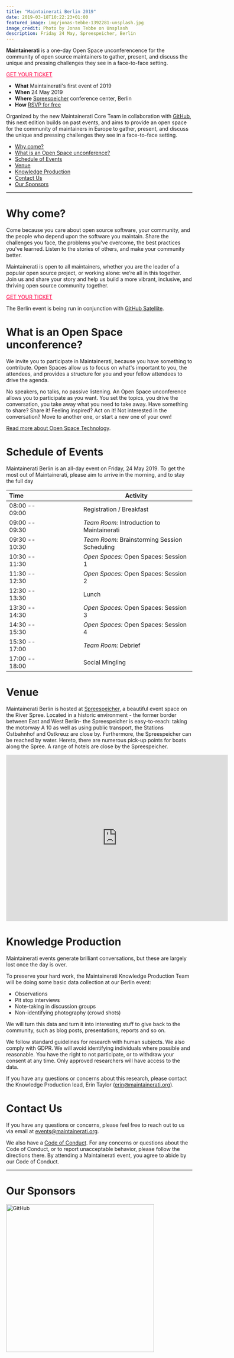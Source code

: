 ```yaml
---
title: "Maintainerati Berlin 2019"
date: 2019-03-18T10:22:23+01:00
featured_image: img/jonas-tebbe-1392281-unsplash.jpg
image_credit: Photo by Jonas Tebbe on Unsplash
description: Friday 24 May, Spreespeicher, Berlin
---
```


**Maintainerati** is a one-day Open Space unconferencence for the community of open source maintainers to gather, present, and discuss the unique and pressing challenges they see in a face-to-face setting.

<div class="tc"><a class="f6 link dim br1 ba bw1 ph3 pv2 mb2 dib" style="color:#FF0044;" href="https://ti.to/the-maintainerati/berlin-2019">GET YOUR TICKET</a></div>


- **What** Maintainerati's first event of 2019
- **When** 24 May 2019
- **Where** [Spreespeicher](https://goo.gl/maps/qktuE8DS4Bt) conference center, Berlin
- **How** [RSVP for free](https://ti.to/the-maintainerati/berlin-2019)

Organized by the new Maintainerati Core Team in collaboration with [GitHub](https://github.com), this next edition builds on past events, and aims to provide an open space for the community of maintainers in Europe to gather, present, and discuss the unique and pressing challenges they see in a face-to-face setting.

* [Why come?](#why-come)
* [What is an Open Space unconference?](#what-is-an-open-space-unconference)
* [Schedule of Events](#schedule-of-events)
* [Venue](#venue)
* [Knowledge Production](#knowledge-production)
* [Contact Us](#contact-us)
* [Our Sponsors](#our-sponsors)

----

# Why come?

Come because you care about open source software, your community, and the people who depend upon the software you maintain. Share the challenges you face, the problems you've overcome, the best practices you've learned. Listen to the stories of others, and make your community better.

Maintainerati is open to all maintainers, whether you are the leader of a popular open source project, or working alone: we’re all in this together. Join us and share your story and help us build a more vibrant, inclusive, and thriving open source community together.

<div class="tc"><a class="f6 link dim br1 ba bw1 ph3 pv2 mb2 dib" style="color:#FF0044;" href="https://ti.to/the-maintainerati/berlin-2019">GET YOUR TICKET</a></div>

The Berlin event is being run in conjunction with [GitHub Satellite](https://githubsatellite.com/).

# What is an Open Space unconference?

We invite you to participate in Maintainerati, because you have something to contribute. Open Spaces allow us to focus on what's important to you, the attendees, and provides a structure for you and your fellow attendees to drive the agenda.

No speakers, no talks, no passive listening. An Open Space unconference allows you to participate as you want. You set the topics, you drive the conversation, you take away what you need to take away. Have something to share? Share it! Feeling inspired? Act on it! Not interested in the conversation? Move to another one, or start a new one of your own!

[Read more about Open Space Technology](https://en.wikipedia.org/wiki/Open_Space_Technology).

# Schedule of Events

Maintainerati Berlin is an all-day event on Friday, 24 May 2019. To get the most out of Maintainerati, please aim to arrive in the morning, and to stay the full day

| Time | &nbsp;&nbsp;&nbsp;&nbsp;&nbsp;&nbsp;&nbsp;&nbsp;&nbsp;&nbsp;&nbsp;&nbsp;&nbsp;&nbsp;&nbsp;&nbsp; | Activity |
| :--- | --- | --- |
| 08:00 -- 09:00 | | Registration / Breakfast |
| 09:00 -- 09:30 | | _Team Room:_ Introduction to Maintainerati |
| 09:30 -- 10:30 | | _Team Room:_ Brainstorming Session Scheduling |
| 10:30 -- 11:30 | | _Open Spaces:_ Open Spaces: Session 1 |
| 11:30 -- 12:30 | | _Open Spaces:_ Open Spaces: Session 2 |
| 12:30 -- 13:30 | | Lunch |
| 13:30 -- 14:30 | | _Open Spaces:_ Open Spaces: Session 3 |
| 14:30 -- 15:30 | | _Open Spaces:_ Open Spaces: Session 4 |
| 15:30 -- 17:00 | | _Team Room:_ Debrief |
| 17:00 -- 18:00 | | Social Mingling |

# Venue

Maintainerati Berlin is hosted at [Spreespeicher](https://www.spreespeicher-events.de/), a beautiful event space on the River Spree. Located in a historic environment - the former border between East and West Berlin- the Spreespeicher is easy-to-reach: taking the motorway A 10 as well as using public transport, the Stations Ostbahnhof and Ostkreuz are close by. Furthermore, the Spreespeicher can be reached by water. Hereto, there are numerous pick-up points for boats along the Spree. A range of hotels are close by the Spreespeicher.

<iframe src="https://www.google.com/maps/embed?pb=!1m18!1m12!1m3!1d9715.020755330363!2d13.440043664171966!3d52.50167094626896!2m3!1f0!2f0!3f0!3m2!1i1024!2i768!4f13.1!3m3!1m2!1s0x47a84e5138e27adf%3A0xd039135266e7be32!2sSpreespeicher+Eventlocation!5e0!3m2!1sen!2snl!4v1557320062363!5m2!1sen!2snl" width="600" height="450" frameborder="0" style="border:0" allowfullscreen></iframe>

# Knowledge Production

Maintainerati events generate brilliant conversations, but these are largely lost once the day is over. 

To preserve your hard work, the Maintainerati Knowledge Production Team will be doing some basic data collection at our Berlin event:

- Observations
- Pit stop interviews
- Note-taking in discussion groups
- Non-identifying photography (crowd shots)

We will turn this data and turn it into interesting stuff to give back to the community, such as blog posts, presentations, reports and so on. 

We follow standard guidelines for research with human subjects. We also comply with GDPR. We will avoid identifying individuals where possible and reasonable. You have the right to not participate, or to withdraw your consent at any time. Only approved researchers will have access to the data. 

If you have any questions or concerns about this research, please contact the Knowledge Production lead, Erin Taylor (erin@maintainerati.org).

# Contact Us

If you have any questions or concerns, please feel free to reach out to us via email at events@maintainerati.org.

We also have a [Code of Conduct](/code-of-conduct/). For any concerns or questions about the Code of Conduct, or to report unacceptable behavior, please follow the directions there. By attending a Maintainerati event, you agree to abide by our Code of Conduct.

----

# Our Sponsors

<a href="https://github.com"><img src="/img/github-logo.png" alt="GitHub" style="width:400px;"/></a>
